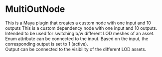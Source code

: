 # MultiOutNode
This is a Maya plugin that creates a custom node with one input and 10 outputs
This is a custom dependency node with one input and 10 outputs.							  
Intended to be used for switching b/w different LOD meshes of an asset.					  
Enum attribute can be connected to the input. Based on the input, the corresponding output
is set to 1 (active).																	  
Output can be connected to the visibility of the different LOD assets.					  
